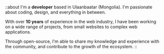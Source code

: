 ::about
I'm a **developer** based in Ulaanbaatar (Mongolia). I'm passionate about coding, design, and everything in between.

With over **10 years** of experience in the web industry, I have been working on a wide range of projects, from small websites to complex web applications.

Through open-source, I'm able to share my knowledge and experience with the community, and contribute to the growth of the ecosystem.
::

